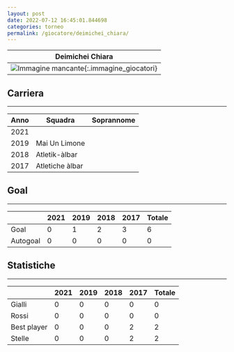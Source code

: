 ```yaml
---
layout: post
date: 2022-07-12 16:45:01.844698
categories: torneo
permalink: /giocatore/deimichei_chiara/
---
```

<link rel='stylesheets' href='./../assets/giocatori.css'>

| Deimichei Chiara |
|:-----:|
| ![Immagine mancante]('./../../assets/giocatori/deimichei_chiara.png){:.immagine_giocatori} |


## Carriera
----

|Anno|Squadra|Soprannome|
|:---:|---|---|
|2021|||
|2019|Mai Un Limone||
|2018|Atletik-àlbar||
|2017|Atletiche àlbar||


## Goal
----

| |2021|2019|2018|2017| Totale |
|---|---|---|---|---|---|
|Goal|0|1|2|3|6|
|Autogoal|0|0|0|0|0|


## Statistiche
----

| |2021|2019|2018|2017| Totale |
|---|---|---|---|---|---|
|Gialli|0|0|0|0|0|
|Rossi|0|0|0|0|0|
|Best player|0|0|0|2|2|
|Stelle|0|0|0|2|2|